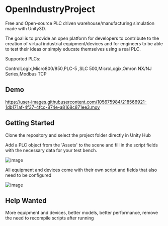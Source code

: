 # OpenIndustryProject

Free and Open-source PLC driven warehouse/manufacturing simulation made with Unity3D. 

The goal is to provide an open platform for developers to contribute to the creation of virtual industrial equipment/devices and for engineers to be able to test their ideas or simply educate themselves using a real PLC.

Supported PLCs:

ControlLogix,Micro800/850,PLC-5 ,SLC 500,MicroLogix,Omron NX/NJ Series,Modbus TCP

## Demo

https://user-images.githubusercontent.com/105675984/218566921-1db171af-4f37-4fcc-874e-a8168c871ee3.mov

## Getting Started

Clone the repository and select the project folder directly in Unity Hub

Add a PLC object from the 'Assets' to the scene and fill in the script fields with the necessary data for your test bench. 

![image](https://user-images.githubusercontent.com/105675984/218574122-de912bdc-1f48-4278-8f80-a4e9e0ddaa09.png)

All equipment and devices come with their own script and fields that also need to be configured

![image](https://user-images.githubusercontent.com/105675984/218574611-1fde706b-7b3d-4600-82a3-78ca6d27037d.png)

## Help Wanted

More equipment and devices,
better models,
better performance,
remove the need to recompile scripts after running


